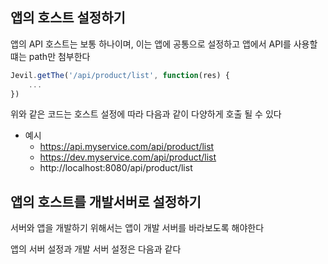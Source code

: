 ## 앱의 호스트 설정하기

앱의 API 호스트는 보통 하나이며, 이는 앱에 공통으로 설정하고 앱에서 API를 사용할 떄는 path만 첨부한다

```javascript
Jevil.getThe('/api/product/list', function(res) {
    ...
})
```

위와 같은 코드는 호스트 설정에 따라 다음과 같이 다양하게 호출 될 수 있다
 - 예시 
    - https://api.myservice.com/api/product/list
    - https://dev.myservice.com/api/product/list
    - http://localhost:8080/api/product/list




## 앱의 호스트를 개발서버로 설정하기
서버와 앱을 개발하기 위해서는 앱이 개발 서버를 바라보도록 해야한다

앱의 서버 설정과 개발 서버 설정은 다음과 같다